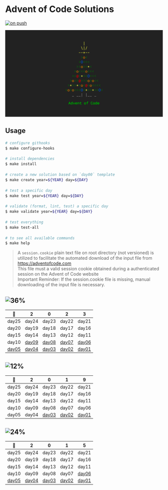 # Advent of Code Solutions

[![on push](https://github.com/matheusaraujo/advent-of-code/actions/workflows/on-push.yaml/badge.svg)](https://github.com/matheusaraujo/advent-of-code/actions/workflows/on-push.yaml)

![AOC](docs/logo.png)

## Usage

```bash
# configure githooks
$ make configure-hooks

# install dependencies
$ make install

# create a new solution based on `day00` template
$ make create year=${YEAR} day=${DAY}

# test a specific day
$ make test year=${YEAR} day=${DAY}

# validate (format, lint, test) a specific day
$ make validate year=${YEAR} day=${DAY}

# test everything
$ make test-all

# to see all available commands
$ make help
```

> A `session.cookie` plain text file on root directory (not versioned) is utilized to facilitate the automated download of the input file from https://adventofcode.com <br>
> This file must a valid session cookie obtained during a authenticated session on the Advent of Code website <br>
> Important Reminder: If the session.cookie file is missing, manual downloading of the input file is necessary.

## ![36%](https://progress-bar.dev/36?title=2023)

|   :christmas_tree:   |           2           |           0           |           2           |           3           |
| :------------------: | :-------------------: | :-------------------: | :-------------------: | :-------------------: |
|        day25         |         day24         |         day23         |         day22         |         day21         |
|        day20         |         day19         |         day18         |         day17         |         day16         |
|        day15         |         day14         |         day13         |         day12         |         day11         |
|        day10         | [day09](/2023/day09/) | [day08](/2023/day08)  | [day07](/2023/day07/) | [day06](/2023/day06/) |
| [day05](/2023day05/) | [day04](/2023/day04/) | [day03](/2023/day03/) | [day02](/2023/day02/) | [day01](/2023/day01/) |

## ![12%](https://progress-bar.dev/12?title=2019)

| :christmas_tree: |   2   |          0           |          1           |           9           |
| :--------------: | :---: | :------------------: | :------------------: | :-------------------: |
|      day25       | day24 |        day23         |        day22         |         day21         |
|      day20       | day19 |        day18         |        day17         |         day16         |
|      day15       | day14 |        day13         |        day12         |         day11         |
|      day10       | day09 |        day08         |        day07         |         day06         |
|      day05       | day04 | [day03](2019/day03/) | [day02](/2019/day02) | [day01](/2019/day01/) |

## ![24%](https://progress-bar.dev/24?title=2015)

|   :christmas_tree:    |           2           |           0           |           1           |           5           |
| :-------------------: | :-------------------: | :-------------------: | :-------------------: | :-------------------: |
|         day25         |         day24         |         day23         |         day22         |         day21         |
|         day20         |         day19         |         day18         |         day17         |         day16         |
|         day15         |         day14         |         day13         |         day12         |         day11         |
|         day10         |         day09         |         day08         |         day07         | [day06](/2015/day06/) |
| [day05](/2015/day05/) | [day04](/2015/day04/) | [day03](/2015/day03/) | [day02](/2015/day02/) | [day01](/2015/day01/) |
